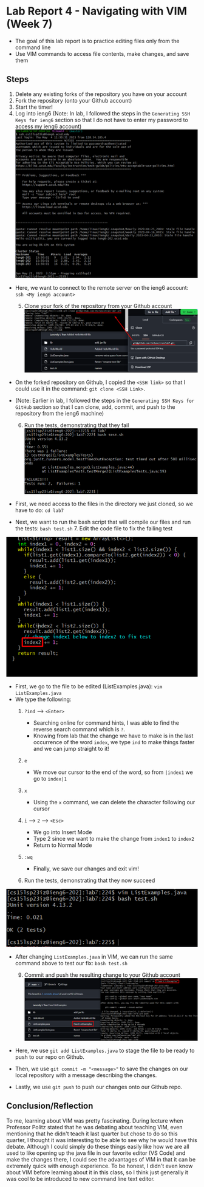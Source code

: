 # **Lab Report 4 - Navigating with VIM (Week 7)**
* The goal of this lab report is to practice editing files only from the command line
* Use VIM commands to access file contents, make changes, and save them

## Steps
  1. Delete any existing forks of the repository you have on your account
  2. Fork the repository (onto your Github account)
  3. Start the timer!
  4. Log into ieng6 (Note: In lab, I followed the steps in the `Generating SSH Keys for ieng6` section so that I do not have to enter my password to access my ieng6 account)
![Image](images/Step_4.png) 
* Here, we want to connect to the remote server on the ieng6 account: `ssh <My ieng6 account>`
 
  5. Clone your fork of the repository from your Github account
![Image](images/Step_5.png) 
* On the forked repository on Github, I copied the `<SSH link>` so that I could use it in the command: `git clone <SSH Link>`. 
* (Note: Earlier in lab, I followed the steps in the `Generating SSH Keys for GitHub` section so that I can clone, add, commit, and push to the repository from the ieng6 machine)
 
  6. Run the tests, demonstrating that they fail
![Image](images/Step_6.png) 
 
* First, we need access to the files in the directory we just cloned, so we have to do: `cd lab7` 
* Next, we want to run the bash script that will compile our files and run the tests: `bash test.sh`
  7. Edit the code file to fix the failing test
 
![Image](images/Step_7.png) 
* First, we go to the file to be edited (ListExamples.java): `vim ListExamples.java`
* We type the following:
    1. `?ind` --> `<Enter>`
       - Searching online for command hints, I was able to find the reverse search command which is `?`. 
       - Knowing from lab that the change we have to make is in the last occurrence of the word `index`, we type `ind` to make things faster and we can jump straight to it!
    2. `e` 
       - We move our cursor to the end of the word, so from `|index1` we go to `index|1`
    3. `x`
       - Using the `x` command, we can delete the character following our cursor
    4. `i` --> `2` --> `<Esc>`
       - We go into Insert Mode
       - Type 2 since we want to make the change from `index1` to `index2`
       - Return to Normal Mode
    6. `:wq` 
       - Finally, we save our changes and exit vim!
 
  8. Run the tests, demonstrating that they now succeed 
 
![Image](images/Step_8.png) 
* After changing `ListExamples.java` in VIM, we can run the same command above to test our fix: `bash test.sh` 
 
  9. Commit and push the resulting change to your Github account
![Image](images/Step_9.png)
* Here, we use `git add ListExamples.java` to stage the file to be ready to push to our repo on Github.
* Then, we use `git commit -m "<message>"` to save the changes on our local repository with a message describing the changes.
* Lastly, we use `git push` to push our changes onto our Github repo.

## Conclusion/Reflection
To me, learning about VIM was pretty fascinating. During lecture when Professor Politz stated that he was debating about teaching VIM, even mentioning that he didn't teach it last quarter but chose to do so this quarter, I thought it was interesting to be able to see why he would have this debate. Although I could simply do these things easily like how we are all used to like opening up the java file in our favorite editor (VS Code) and make the changes there, I could see the advantages of VIM in that it can be extremely quick with enough experience. To be honest, I didn't even know about VIM before learning about it in this class, so I think just generally it was cool to be introduced to new command line text editor.
